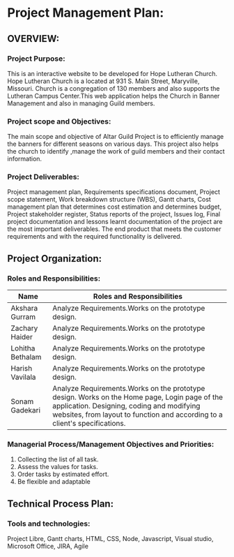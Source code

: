 # Project Management Plan:


## OVERVIEW:

### Project Purpose:
This is an interactive website to be developed for Hope Lutheran Church. Hope Lutheran Church is a located at 931 S. Main Street, Maryville, Missouri. Church  is 
a congregation of 130 members and also supports the Lutheran Campus Center.This web application helps the Church in Banner Management and also in managing Guild members.

### Project scope and Objectives:

The main scope and objective of Altar Guild Project is to efficiently manage the banners for different seasons on various days. This project also helps the church to identify ,manage the work of guild members and their contact information.


### Project Deliverables:
Project management plan, Requirements specifications document, Project scope statement, Work breakdown structure (WBS), Gantt charts,
Cost management plan that determines cost estimation and determines budget, Project stakeholder register, 
Status reports of the project, Issues log, Final project documentation and lessons learnt documentation of the project are the most important deliverables. 
The end product that meets the customer requirements and with the required functionality is delivered.

## Project Organization:

### Roles and Responsibilities:

Name|Roles and Responsibilities|
---|---|
Akshara Gurram | Analyze Requirements.Works on the prototype design.
Zachary Haider | Analyze Requirements.Works on the prototype design.
Lohitha Bethalam| Analyze Requirements.Works on the prototype design.
Harish Vavilala|Analyze Requirements.Works on the prototype design. 
Sonam Gadekari |Analyze Requirements.Works on the prototype design. Works on the Home page, Login page of the application. Designing, coding and modifying websites, from layout to function and according to a client's specifications.


### Managerial Process/Management Objectives and Priorities: 

1. Collecting the list of all task.
2. Assess the values for tasks.
3. Order tasks by estimated effort.
4. Be flexible and adaptable

## Technical Process Plan:

### Tools and technologies:
Project Libre, Gantt charts, HTML, CSS, Node, Javascript, Visual studio, Microsoft Office, JIRA, Agile

